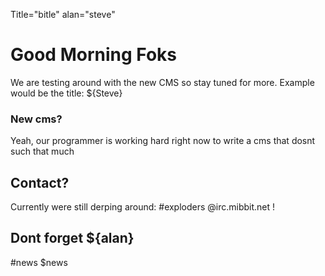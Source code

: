 Title="bitle"
alan="steve"

# Good Morning Foks 
We are testing around with the new CMS so stay tuned for more. Example would be the title: ${Steve}
### New cms?
Yeah, our programmer is working hard right now to write a cms that dosnt such that much 
## Contact?
Currently were still derping around: #exploders @irc.mibbit.net !
## Dont forget ${alan}

#news
\$news
